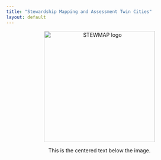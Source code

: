 ```yaml
---
title: "Stewardship Mapping and Assessment Twin Cities"
layout: default
---
```


<div style="text-align: center;">
  <div style="display: inline-block;">
    <img src="assets/images/stewmap_logo-11.png" alt="STEWMAP logo" style="width: 300px;" />
    <div style="width: 300px; margin: 0 auto;">
      <p style="text-align: center;">This is the centered text below the image.</p>
    </div>
  </div>
</div>
